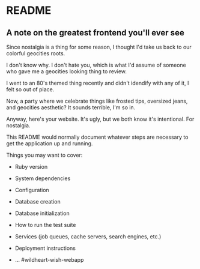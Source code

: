 # README

## A note on the greatest frontend you'll ever see

Since nostalgia is a thing for some reason, I thought I'd take us back to our colorful geocities roots.

I don't know why. I don't hate you, which is what I'd assume of someone who gave me a geocities looking thing to review. 

I went to an 80's themed thing recently and didn't idendify with any of it, I felt so out of place. 

Now, a party where we celebrate things like frosted tips, oversized jeans, and geocities aesthetic? It sounds terrible, I'm so in.

Anyway, here's your website. It's ugly, but we both know it's intentional. For nostalgia.




This README would normally document whatever steps are necessary to get the
application up and running.

Things you may want to cover:

* Ruby version

* System dependencies

* Configuration

* Database creation

* Database initialization

* How to run the test suite

* Services (job queues, cache servers, search engines, etc.)

* Deployment instructions

* ...
#wildheart-wish-webapp
